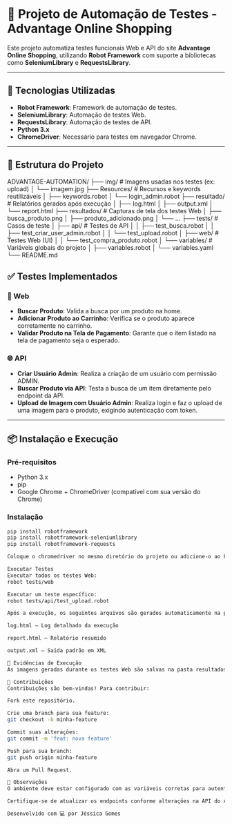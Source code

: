 # 🧪 Projeto de Automação de Testes - Advantage Online Shopping

Este projeto automatiza testes funcionais Web e API do site **Advantage Online Shopping**, utilizando **Robot Framework** com suporte a bibliotecas como **SeleniumLibrary** e **RequestsLibrary**.

---

## 🚀 Tecnologias Utilizadas

- **Robot Framework**: Framework de automação de testes.
- **SeleniumLibrary**: Automação de testes Web.
- **RequestsLibrary**: Automação de testes de API.
- **Python 3.x**
- **ChromeDriver**: Necessário para testes em navegador Chrome.

---

## 📁 Estrutura do Projeto

ADVANTAGE-AUTOMATION/
├── img/ # Imagens usadas nos testes (ex: upload)
│ └── imagem.jpg
├── Resources/ # Recursos e keywords reutilizáveis
│ ├── keywords.robot
│ └── login_admin.robot
├── resultado/ # Relatórios gerados após execução
│ ├── log.html
│ ├── output.xml
│ └── report.html
├── resultados/ # Capturas de tela dos testes Web
│ ├── busca_produto.png
│ ├── produto_adicionado.png
│ └── ...
├── tests/ # Casos de teste
│ ├── api/ # Testes de API
│ │ ├── test_busca.robot
│ │ ├── test_criar_user_admin.robot
│ │ └── test_upload.robot
│ ├── web/ # Testes Web (UI)
│ │ └── test_compra_produto.robot
│ └── variables/ # Variáveis globais do projeto
│ ├── variables.robot
│ └── variables.yaml
└── README.md

## ✅ Testes Implementados

### 🔎 Web

- **Buscar Produto**: Valida a busca por um produto na home.
- **Adicionar Produto ao Carrinho**: Verifica se o produto aparece corretamente no carrinho.
- **Validar Produto na Tela de Pagamento**: Garante que o item listado na tela de pagamento seja o esperado.

### 🌐 API

- **Criar Usuário Admin**: Realiza a criação de um usuário com permissão ADMIN.
- **Buscar Produto via API**: Testa a busca de um item diretamente pelo endpoint da API.
- **Upload de Imagem com Usuário Admin**: Realiza login e faz o upload de uma imagem para o produto, exigindo autenticação com token.

---

## 📦 Instalação e Execução

### Pré-requisitos

- Python 3.x
- pip
- Google Chrome + ChromeDriver (compatível com sua versão do Chrome)

### Instalação

```bash
pip install robotframework
pip install robotframework-seleniumlibrary
pip install robotframework-requests

Coloque o chromedriver no mesmo diretório do projeto ou adicione-o ao PATH do sistema.

Executar Testes
Executar todos os testes Web:
robot tests/web

Executar um teste específico:
robot tests/api/test_upload.robot

Após a execução, os seguintes arquivos são gerados automaticamente na pasta resultado/:

log.html — Log detalhado da execução

report.html — Relatório resumido

output.xml — Saída padrão em XML

📸 Evidências de Execução
As imagens geradas durante os testes Web são salvas na pasta resultados/.

🤝 Contribuições
Contribuições são bem-vindas! Para contribuir:

Fork este repositório.

Crie uma branch para sua feature:
git checkout -b minha-feature

Commit suas alterações:
git commit -m 'feat: nova feature'

Push para sua branch:
git push origin minha-feature

Abra um Pull Request.

📌 Observações
O ambiente deve estar configurado com as variáveis corretas para autenticação (usuário admin).

Certifique-se de atualizar os endpoints conforme alterações na API do Advantage Shopping.

Desenvolvido com 💻 por Jéssica Gomes
